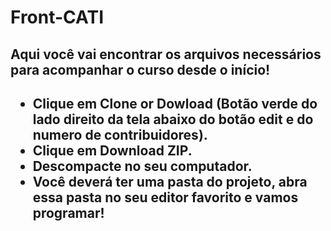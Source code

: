 # Front-CATI

<h2>Aqui você vai encontrar os arquivos necessários para acompanhar o curso desde o início!<h2>
<ul>
  <li>Clique em Clone or Dowload (Botão verde do lado direito da tela abaixo do botão edit e do numero de contribuidores).</li>
  <li>Clique em Download ZIP.</li>
  <li>Descompacte no seu computador.</li>
  <li>Você deverá ter uma pasta do projeto, abra essa pasta no seu editor favorito e vamos programar!</li>
</ul>
